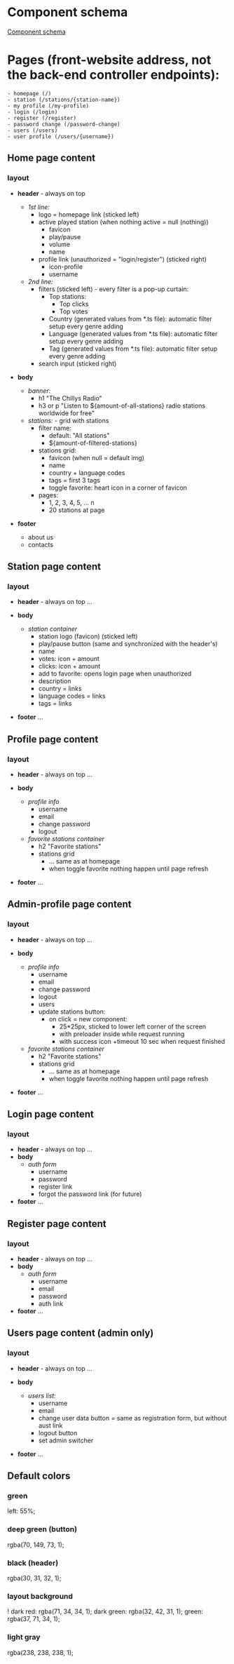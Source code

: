 # Component schema
[Component schema ](https://docs.google.com/spreadsheets/d/12BHH5FpAXDHBYHgAaheHsulIyUuop1CBw8tNG1xPyqY/edit?gid=441764757#gid=441764757)

# Pages (front-website address, not the back-end controller endpoints):

    - homepage (/)
    - station (/stations/{station-name})
    - my profile (/my-profile)
    - login (/login)
    - register (/register)
    - password change (/password-change)
    - users (/users)
    - user profile (/users/{username})

## Home page content

### layout

- **header** - always on top

  - _1st line:_
    - logo = homepage link (sticked left)
    - active played station (when nothing active = null (nothing))
      - favicon
      - play/pause
      - volume
      - name
    - profile link (unauthorized = "login/register") (sticked right)
      - icon-profile
      - username
  - _2nd line:_
    - filters (sticked left) - every filter is a pop-up curtain:
      - Top stations:
        - Top clicks
        - Top votes
      - Country (generated values from \*.ts file): automatic filter setup every genre adding
      - Language (generated values from \*.ts file): automatic filter setup every genre adding
      - Tag (generated values from \*.ts file): automatic filter setup every genre adding
    - search input (sticked right)

- **body**
  - _banner:_
    - h1 "The Chillys Radio"
    - h3 or p "Listen to ${amount-of-all-stations} radio stations worldwide for free"
  - _stations:_ - grid with stations
    - filter name:
      - default: "All stations"
      - ${amount-of-filtered-stations}
    - stations grid:
      - favicon (when null = default img)
      - name
      - country + language codes
      - tags = first 3 tags
      - toggle favorite: heart icon in a corner of favicon
    - pages:
      - 1, 2, 3, 4, 5, ... n
      - 20 stations at page
- **footer**
  - about us
  - contacts

## Station page content

### layout

- **header** - always on top
  ...
- **body**

  - _station container_
    - station logo (favicon) (sticked left)
    - play/pause button (same and synchronized with the header's)
    - name
    - votes: icon + amount
    - clicks: icon + amount
    - add to favorite: opens login page when unauthorized
    - description
    - country = links
    - language codes = links
    - tags = links

- **footer**
  ...

## Profile page content

### layout

- **header** - always on top
  ...
- **body**

  - _profile info_
    - username
    - email
    - change password
    - logout
  - _favorite stations container_
    - h2 "Favorite stations"
    - stations grid
      - ... same as at homepage
      - when toggle favorite nothing happen until page refresh

- **footer**
  ...

## Admin-profile page content

### layout

- **header** - always on top
  ...
- **body**

  - _profile info_
    - username
    - email
    - change password
    - logout
    - users
    - update stations button:
      - on click = new component:
        - 25\*25px, sticked to lower left corner of the screen
        - with preloader inside while request running
        - with success icon +timeout 10 sec when request finished
  - _favorite stations container_
    - h2 "Favorite stations"
    - stations grid
      - ... same as at homepage
      - when toggle favorite nothing happen until page refresh

- **footer**
  ...

## Login page content

### layout

- **header** - always on top
  ...
- **body**
  - _auth form_
    - username
    - password
    - register link
    - forgot the password link (for future)
- **footer**
  ...

## Register page content

### layout

- **header** - always on top
  ...
- **body**
  - _auth form_
    - username
    - email
    - password
    - auth link
- **footer**
  ...

## Users page content (admin only)

### layout

- **header** - always on top
  ...
- **body**

  - _users list:_
    - username
    - email
    - change user data button = same as registration form, but without aust link
    - logout button
    - set admin switcher

- **footer**
  ...


## Default colors

### green
left: 55%;

### deep green (button)
rgba(70, 149, 73, 1);

### black (header)
rgba(30, 31, 32, 1);

### layout background
! dark red: rgba(71, 34, 34, 1);
dark green: rgba(32, 42, 31, 1);
green: rgba(37, 71, 34, 1);

### light gray
rgba(238, 238, 238, 1);

